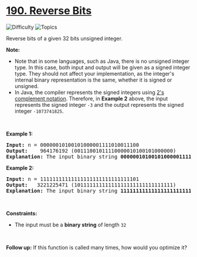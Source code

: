 # [190. Reverse Bits](https://leetcode.com/problems/reverse-bits)

![Difficulty](https://img.shields.io/badge/Difficulty-Easy-blue.svg) ![Topics](https://img.shields.io/badge/Topics-Divide%20and%20Conquer,%20Bit%20Manipulation-orange.svg)
<br/>

<p>Reverse bits of a given 32 bits unsigned integer.</p>

<p><strong>Note:</strong></p>

<ul>
	<li>Note that in some languages, such as Java, there is no unsigned integer type. In this case, both input and output will be given as a signed integer type. They should not affect your implementation, as the integer&#39;s internal binary representation is the same, whether it is signed or unsigned.</li>
	<li>In Java, the compiler represents the signed integers using <a href="https://en.wikipedia.org/wiki/Two%27s_complement" target="_blank">2&#39;s complement notation</a>. Therefore, in <strong class="example">Example 2</strong> above, the input represents the signed integer <code>-3</code> and the output represents the signed integer <code>-1073741825</code>.</li>
</ul>

<p>&nbsp;</p>
<p><strong class="example">Example 1:</strong></p>

<pre>
<strong>Input:</strong> n = 00000010100101000001111010011100
<strong>Output:</strong>    964176192 (00111001011110000010100101000000)
<strong>Explanation: </strong>The input binary string <strong>00000010100101000001111010011100</strong> represents the unsigned integer 43261596, so return 964176192 which its binary representation is <strong>00111001011110000010100101000000</strong>.
</pre>

<p><strong class="example">Example 2:</strong></p>

<pre>
<strong>Input:</strong> n = 11111111111111111111111111111101
<strong>Output:</strong>   3221225471 (10111111111111111111111111111111)
<strong>Explanation: </strong>The input binary string <strong>11111111111111111111111111111101</strong> represents the unsigned integer 4294967293, so return 3221225471 which its binary representation is <strong>10111111111111111111111111111111</strong>.
</pre>

<p>&nbsp;</p>
<p><strong>Constraints:</strong></p>

<ul>
	<li>The input must be a <strong>binary string</strong> of length <code>32</code></li>
</ul>

<p>&nbsp;</p>
<p><strong>Follow up:</strong> If this function is called many times, how would you optimize it?</p>


